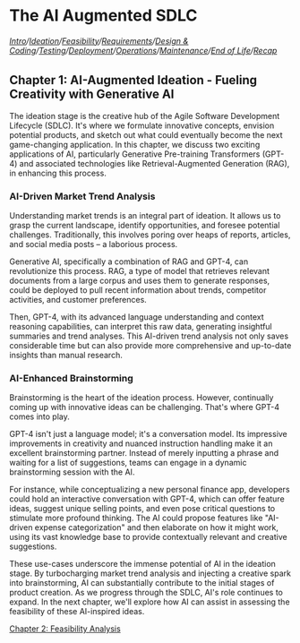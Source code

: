 # The AI Augmented SDLC

###### [Intro](index.md)/[Ideation](Chapter1.md)/[Feasibility](Chapter2.md)/[Requirements](Chapter3.md)/[Design & Coding](Chapter4.md)/[Testing](Chapter5.md)/[Deployment](Chapter6.md)/[Operations](Chapter7.md)/[Maintenance](Chapter8.md)/[End of Life](Chapter9.md)/[Recap](Chapter10.md)

## Chapter 1: AI-Augmented Ideation - Fueling Creativity with Generative AI

The ideation stage is the creative hub of the Agile Software Development Lifecycle (SDLC). It's where we formulate innovative concepts, envision potential products, and sketch out what could eventually become the next game-changing application. In this chapter, we discuss two exciting applications of AI, particularly Generative Pre-training Transformers (GPT-4) and associated technologies like Retrieval-Augmented Generation (RAG), in enhancing this process.

### AI-Driven Market Trend Analysis

Understanding market trends is an integral part of ideation. It allows us to grasp the current landscape, identify opportunities, and foresee potential challenges. Traditionally, this involves poring over heaps of reports, articles, and social media posts – a laborious process.

Generative AI, specifically a combination of RAG and GPT-4, can revolutionize this process. RAG, a type of model that retrieves relevant documents from a large corpus and uses them to generate responses, could be deployed to pull recent information about trends, competitor activities, and customer preferences. 

Then, GPT-4, with its advanced language understanding and context reasoning capabilities, can interpret this raw data, generating insightful summaries and trend analyses. This AI-driven trend analysis not only saves considerable time but can also provide more comprehensive and up-to-date insights than manual research.

### AI-Enhanced Brainstorming

Brainstorming is the heart of the ideation process. However, continually coming up with innovative ideas can be challenging. That's where GPT-4 comes into play. 

GPT-4 isn't just a language model; it's a conversation model. Its impressive improvements in creativity and nuanced instruction handling make it an excellent brainstorming partner. Instead of merely inputting a phrase and waiting for a list of suggestions, teams can engage in a dynamic brainstorming session with the AI.

For instance, while conceptualizing a new personal finance app, developers could hold an interactive conversation with GPT-4, which can offer feature ideas, suggest unique selling points, and even pose critical questions to stimulate more profound thinking. The AI could propose features like "AI-driven expense categorization" and then elaborate on how it might work, using its vast knowledge base to provide contextually relevant and creative suggestions.

These use-cases underscore the immense potential of AI in the ideation stage. By turbocharging market trend analysis and injecting a creative spark into brainstorming, AI can substantially contribute to the initial stages of product creation. As we progress through the SDLC, AI's role continues to expand. In the next chapter, we'll explore how AI can assist in assessing the feasibility of these AI-inspired ideas.

[Chapter 2: Feasibility Analysis](Chapter2.md)
